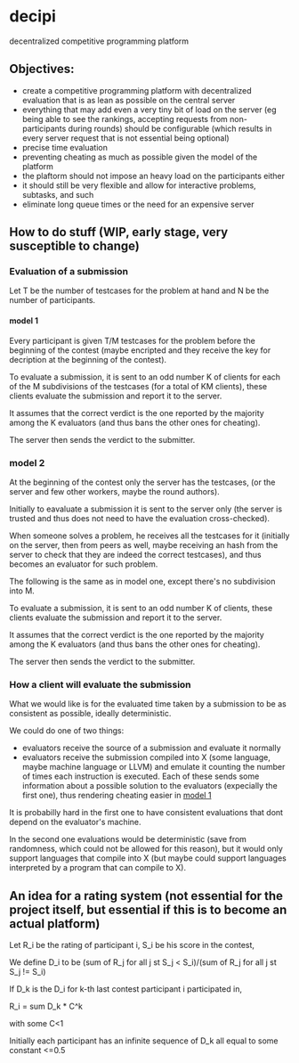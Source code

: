 # decipi
decentralized competitive programming platform
## Objectives:
- create a competitive programming platform with decentralized evaluation that is as lean as possible on the central server
- everything that may add even a very tiny bit of load on the server (eg being able to see the rankings, accepting requests from non-participants during rounds) should be configurable (which results in every server request that is not essential being optional)
- precise time evaluation
- preventing cheating as much as possible given the model of the platform
- the plaftorm should not impose an heavy load on the participants either
- it should still be very flexible and allow for interactive problems, subtasks, and such
- eliminate long queue times or the need for an expensive server

## How to do stuff (WIP, early stage, very susceptible to change)
### Evaluation of a submission
Let T be the number of testcases for the problem at hand and N be the number of participants.
#### model 1
Every participant is given T/M testcases for the problem before the beginning of the contest (maybe encripted and they receive the key for decription at the beginning of the contest).

To evaluate a submission, it is sent to an odd number K of clients for each of the M subdivisions of the testcases (for a total of KM clients), these clients evaluate the submission and report it to the server.

It assumes that the correct verdict is the one reported by the majority among the K evaluators (and thus bans the other ones for cheating).

The server then sends the verdict to the submitter.
### model 2
At the beginning of the contest only the server has the testcases, (or the server and few other workers, maybe the round authors).

Initially to eavaluate a submission it is sent to the server only (the server is trusted and thus does not need to have the evaluation cross-checked).

When someone solves a problem, he receives all the testcases for it (initially on the server, then from peers as well, maybe receiving an hash from the server to check that they are indeed the correct testcases), and thus becomes an evaluator for such problem.

The following is the same as in model one, except there's no subdivision into M.

To evaluate a submission, it is sent to an odd number K of clients, these clients evaluate the submission and report it to the server.

It assumes that the correct verdict is the one reported by the majority among the K evaluators (and thus bans the other ones for cheating).

The server then sends the verdict to the submitter.

### How a client will evaluate the submission
What we would like is for the evaluated time taken by a submission to be as consistent as possible, ideally deterministic.

We could do one of two things:
- evaluators receive the source of a submission and evaluate it normally
- evaluators receive the submission compiled into X (some language, maybe machine language or LLVM) and emulate it counting the number of times each instruction is executed.
Each of these sends some information about a possible solution to the evaluators (expecially the first one), thus rendering cheating easier in [model 1](#model-1)

It is probabilly hard in the first one to have consistent evaluations that dont depend on the evaluator's machine.

In the second one evaluations would be deterministic (save from randomness, which could not be allowed for this reason), but it would only support languages that compile into X (but maybe could support languages interpreted by a program that can compile to X).

## An idea for a rating system (not essential for the project itself, but essential if this is to become an actual platform)
Let R_i be the rating of participant i, S_i be his score in the contest,

We define D_i to be (sum of R_j for all j st S_j < S_i)/(sum of R_j for all j st S_j != S_i)

If D_k is the D_i for k-th last contest participant i participated in,

R_i = sum D_k * C^k

with some C<1

Initially each participant has an infinite sequence of D_k all equal to some constant <=0.5
